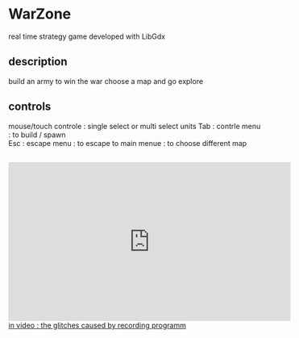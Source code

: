 # WarZone
real time strategy game 
developed with <a herf="https://libgdx.badlogicgames.com/">LibGdx</a>
## description
build an army to win the war 
choose a map and go explore 

## controls 

mouse/touch controle : single select or multi select units
Tab : contrle menu : to build / spawn  
Esc : escape menu  : to escape to main menue : to choose different map

##
<iframe width="560" height="315" src="https://www.youtube.com/embed/tImhbrvt-Lk" frameborder="0" allow="accelerometer; autoplay; encrypted-media; gyroscope; picture-in-picture" allowfullscreen></iframe>
<u>in video : the glitches caused by recording programm </u>


